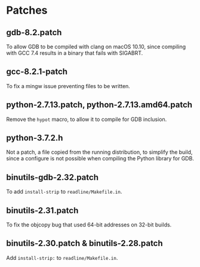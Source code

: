 # Patches

## gdb-8.2.patch

To allow GDB to be compiled with clang on macOS 10.10, since compiling
with GCC 7.4 results in a binary that fails with SIGABRT.

## gcc-8.2.1-patch

To fix a mingw issue preventing files to be written.

## python-2.7.13.patch, python-2.7.13.amd64.patch

Remove the `hypot` macro, to allow it to compile for GDB inclusion.

## python-3.7.2.h

Not a patch, a file copied from the running distribution, to simplify
the build, since a configure is not possible when compiling the 
Python library for GDB.

## binutils-gdb-2.32.patch

To add `install-strip` to `readline/Makefile.in`.

## binutils-2.31.patch

To fix the objcopy bug that used 64-bit addresses on 32-bit builds.

## binutils-2.30.patch & binutils-2.28.patch

Add `install-strip:` to `readline/Makefile.in`.